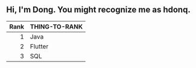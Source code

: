 

<!--
**tranhaidong/TranHaiDong** is a ✨ _special_ ✨ repository because its `README.md` (this file) appears on your GitHub profile.

Here are some ideas to get you started:

- 🔭 I’m currently working on ...
- 🌱 I’m currently learning ...
- 👯 I’m looking to collaborate on ...
- 🤔 I’m looking for help with ...
- 💬 Ask me about ...
- 📫 How to reach me: ...
- 😄 Pronouns: ...
- ⚡ Fun fact: ...
-->

## Hi, I'm Dong. You might recognize me as hdonq.



| Rank | THING-TO-RANK |
|-----:|---------------|
|     1|  Java         |
|     2|      Flutter  |
|     3|          SQL  |
